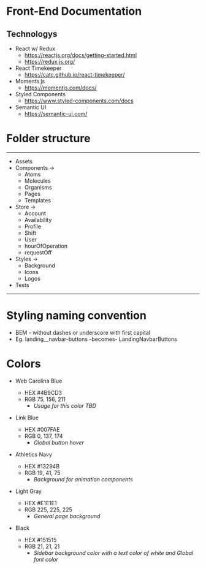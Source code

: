# Front-End Documentation

## Technologys 
 * React w/ Redux
	- https://reactjs.org/docs/getting-started.html
	- https://redux.js.org/
* React Timekeeper
	- https://catc.github.io/react-timekeeper/
*	Moments.js
	-	https://momentjs.com/docs/
*	Styled Components
	-	https://www.styled-components.com/docs
*	Semantic UI
	-	https://semantic-ui.com/


# Folder structure  

----
* Assets
* Components ->
	- Atoms 
	-	Molecules 
	-	Organisms 
	-	Pages 
	-	Templates 
* Store ->
	- Account 
	- Availability 
	- Profile 
	- Shift 
	- User 
	- hourOfOperation 
	- requestOff 
* Styles ->
	- Background 
	- Icons 
	- Logos  
* Tests
----


# Styling naming convention 

- BEM - without dashes or underscore with first capital
- Eg. landing__navbar-buttons   -becomes-    LandingNavbarButtons


# Colors 

* Web Carolina Blue 
  - HEX #4B9CD3 
  - RGB 75, 156, 211
    -	_Usage for this color TBD_


* Link Blue
  - HEX #007FAE 
  - RGB 0, 137, 174
    - _Global button hover_

* Athletics Navy
  - HEX #13294B 
  - RGB 19, 41, 75
    - _Background for animation components_

* Light Gray
  - HEX #E1E1E1 
  - RGB 225, 225, 225
    - _General page background_

* Black
  - HEX #151515 
  - RGB 21, 21, 21
    - _Sidebar background color with a text color of white and Global font color_



